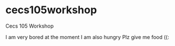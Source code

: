 # cecs105workshop
Cecs 105 Workshop

I am very bored at the moment
I am also hungry
Plz give me food ((:
